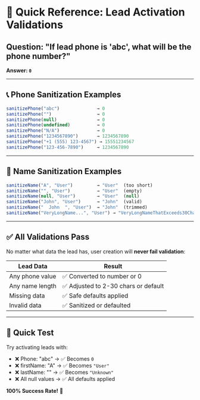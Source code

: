 # 🚀 Quick Reference: Lead Activation Validations

## Question: "If lead phone is 'abc', what will be the phone number?"

**Answer: `0`**

---

## 📞 Phone Sanitization Examples

```javascript
sanitizePhone("abc")              → 0
sanitizePhone("")                 → 0
sanitizePhone(null)               → 0
sanitizePhone(undefined)          → 0
sanitizePhone("N/A")              → 0
sanitizePhone("1234567890")       → 1234567890
sanitizePhone("+1 (555) 123-4567") → 15551234567
sanitizePhone("123-456-7890")     → 1234567890
```

---

## 👤 Name Sanitization Examples

```javascript
sanitizeName("A", "User")         → "User"  (too short)
sanitizeName("", "User")          → "User"  (empty)
sanitizeName(null, "User")        → "User"  (null)
sanitizeName("John", "User")      → "John"  (valid)
sanitizeName("  John  ", "User")  → "John"  (trimmed)
sanitizeName("VeryLongName...", "User") → "VeryLongNameThatExceeds30Char" (truncated)
```

---

## ✅ All Validations Pass

No matter what data the lead has, user creation will **never fail validation**:

| Lead Data | Result |
|-----------|--------|
| Any phone value | ✅ Converted to number or 0 |
| Any name length | ✅ Adjusted to 2-30 chars or default |
| Missing data | ✅ Safe defaults applied |
| Invalid data | ✅ Sanitized or defaulted |

---

## 🎯 Quick Test

Try activating leads with:
- ❌ Phone: "abc" → ✅ Becomes `0`
- ❌ firstName: "A" → ✅ Becomes `"User"`
- ❌ lastName: "" → ✅ Becomes `"Unknown"`
- ❌ All null values → ✅ All defaults applied

**100% Success Rate!** 🎉

